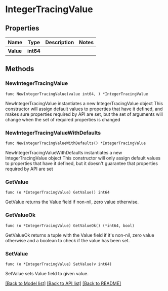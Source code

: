 # IntegerTracingValue

## Properties

Name | Type | Description | Notes
------------ | ------------- | ------------- | -------------
**Value** | **int64** |  | 

## Methods

### NewIntegerTracingValue

`func NewIntegerTracingValue(value int64, ) *IntegerTracingValue`

NewIntegerTracingValue instantiates a new IntegerTracingValue object
This constructor will assign default values to properties that have it defined,
and makes sure properties required by API are set, but the set of arguments
will change when the set of required properties is changed

### NewIntegerTracingValueWithDefaults

`func NewIntegerTracingValueWithDefaults() *IntegerTracingValue`

NewIntegerTracingValueWithDefaults instantiates a new IntegerTracingValue object
This constructor will only assign default values to properties that have it defined,
but it doesn't guarantee that properties required by API are set

### GetValue

`func (o *IntegerTracingValue) GetValue() int64`

GetValue returns the Value field if non-nil, zero value otherwise.

### GetValueOk

`func (o *IntegerTracingValue) GetValueOk() (*int64, bool)`

GetValueOk returns a tuple with the Value field if it's non-nil, zero value otherwise
and a boolean to check if the value has been set.

### SetValue

`func (o *IntegerTracingValue) SetValue(v int64)`

SetValue sets Value field to given value.



[[Back to Model list]](../README.md#documentation-for-models) [[Back to API list]](../README.md#documentation-for-api-endpoints) [[Back to README]](../README.md)



